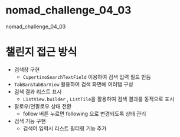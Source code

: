 # nomad_challenge_04_03
nomad_challenge_04_03

# 챌린지 접근 방식 
- 검색창 구현
  -  `CupertinoSearchTextField` 이용하여 검색 입력 필드 만듬 
- `TabBar&TabBarView` 활용하여 검색 화면에 여러탭 구성 
-  검색 결과 리스트 표시 
   - `ListView.builder` , `ListTile`을 활용하여 검색 결과를 동적으로 표시 
- 팔로우/언팔로우 상태 전환 
    - follow 버튼 누르면 following 으로 변경되도록 상태 관리 
- 검색 기능 구현 
  -  검색어 입력시 리스트 필터링 기능 추가 
